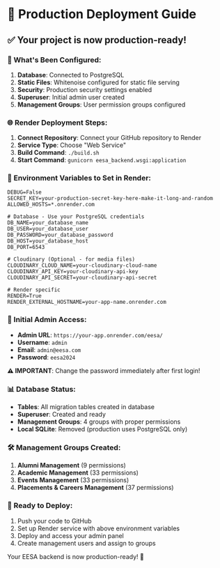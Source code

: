 # 🚀 Production Deployment Guide

## ✅ Your project is now production-ready!

### 🔧 What's Been Configured:

1. **Database**: Connected to PostgreSQL
2. **Static Files**: Whitenoise configured for static file serving
3. **Security**: Production security settings enabled
4. **Superuser**: Initial admin user created
5. **Management Groups**: User permission groups configured

### 🌐 Render Deployment Steps:

1. **Connect Repository**: Connect your GitHub repository to Render
2. **Service Type**: Choose "Web Service"
3. **Build Command**: `./build.sh`
4. **Start Command**: `gunicorn eesa_backend.wsgi:application`

### 🔐 Environment Variables to Set in Render:

```env
DEBUG=False
SECRET_KEY=your-production-secret-key-here-make-it-long-and-random
ALLOWED_HOSTS=*.onrender.com

# Database - Use your PostgreSQL credentials
DB_NAME=your_database_name
DB_USER=your_database_user
DB_PASSWORD=your_database_password
DB_HOST=your_database_host
DB_PORT=6543

# Cloudinary (Optional - for media files)
CLOUDINARY_CLOUD_NAME=your-cloudinary-cloud-name
CLOUDINARY_API_KEY=your-cloudinary-api-key
CLOUDINARY_API_SECRET=your-cloudinary-api-secret

# Render specific
RENDER=True
RENDER_EXTERNAL_HOSTNAME=your-app-name.onrender.com
```

### 🔑 Initial Admin Access:

- **Admin URL**: `https://your-app.onrender.com/eesa/`
- **Username**: `admin`
- **Email**: `admin@eesa.com`
- **Password**: `eesa2024`

**⚠️ IMPORTANT**: Change the password immediately after first login!

### 📊 Database Status:

- **Tables**: All migration tables created in database
- **Superuser**: Created and ready
- **Management Groups**: 4 groups with proper permissions
- **Local SQLite**: Removed (production uses PostgreSQL only)

### 🛠️ Management Groups Created:

1. **Alumni Management** (9 permissions)
2. **Academic Management** (33 permissions)
3. **Events Management** (33 permissions)
4. **Placements & Careers Management** (37 permissions)

### 🚀 Ready to Deploy:

1. Push your code to GitHub
2. Set up Render service with above environment variables
3. Deploy and access your admin panel
4. Create management users and assign to groups

Your EESA backend is now production-ready! 🎉
